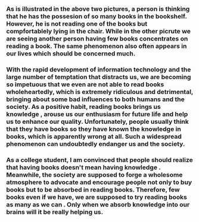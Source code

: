 ###   As is illustrated in the above two pictures, a person is thinking that he has the possesion of so many books in the bookshelf. However,  he is not reading one of the books but   compfortablely lying in the chair. While in the other picrute we are seeing another person having few books  concentrates on reading a book. The same phenomenon also often appears in our lives which should be concerned much.
###    With the rapid development of information technology and the large number of temptation that distracts us, we are becoming so impetuous that we even are not able to read  books wholeheartedly, which is extremely ridiculous and detrimental,  bringing about some bad influences  to both humans and  the society. As a positive habit, reading books brings us knowledge , arouse us our enthusiasm for future life and help us to enhance our quality. Unfortunately,  people usually think that they have books so they have known the knowledge in books, which is apparently wrong at all.  Such a widespread phenomenon can undoubtedly endanger us and the society.
###    As a college student,  I am convinced that people should realize  that having books doesn't mean having knowledge . Meanwhile, the society are supposed to forge a wholesome atmosphere to advocate and encourage people not only to buy books but to be absorbed in reading books. Therefore, few books even if we have, we are supposed to try reading books as many as we can . Only when we absorb knowledge into our brains will it be really helping us.
